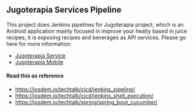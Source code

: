 Jugoterapia Services Pipeline
----------------------------------------------

This project does Jenkins pipelines for Jugoterapia project, which is an Android application mainly focused in improve your healty based in juice recipes, it is exposing recipes and beverages as API services. Please go here for more information:

* [Jugoterapia Service](https://github.com/josdem/jugoterapia-webflux)
* [Jugoterapia Mobile](https://github.com/josdem/jugoterapia-mobile)

#### Read this as reference

* https://josdem.io/techtalk/cicd/jenkins_pipeline/
* https://josdem.io/techtalk/cicd/jenkins_shell_execution/
* https://josdem.io/techtalk/spring/spring_boot_cucumber/
